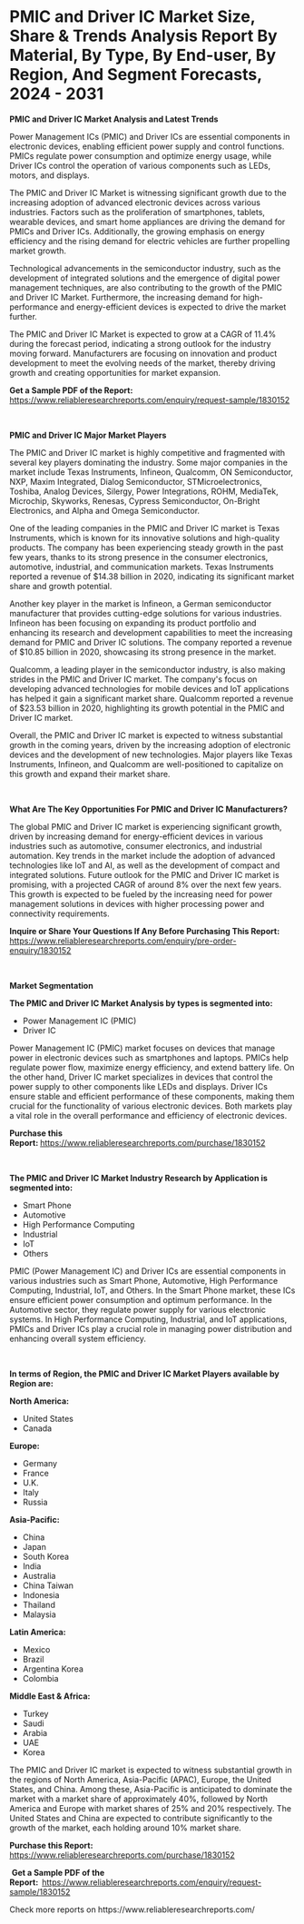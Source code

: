 <p><h1>PMIC and Driver IC Market Size, Share & Trends Analysis Report By Material, By Type, By End-user, By Region, And Segment Forecasts, 2024 - 2031</h1></p><p><strong>PMIC and Driver IC Market Analysis and Latest Trends</strong></p>
<p><p>Power Management ICs (PMIC) and Driver ICs are essential components in electronic devices, enabling efficient power supply and control functions. PMICs regulate power consumption and optimize energy usage, while Driver ICs control the operation of various components such as LEDs, motors, and displays. </p><p>The PMIC and Driver IC Market is witnessing significant growth due to the increasing adoption of advanced electronic devices across various industries. Factors such as the proliferation of smartphones, tablets, wearable devices, and smart home appliances are driving the demand for PMICs and Driver ICs. Additionally, the growing emphasis on energy efficiency and the rising demand for electric vehicles are further propelling market growth.</p><p>Technological advancements in the semiconductor industry, such as the development of integrated solutions and the emergence of digital power management techniques, are also contributing to the growth of the PMIC and Driver IC Market. Furthermore, the increasing demand for high-performance and energy-efficient devices is expected to drive the market further.</p><p>The PMIC and Driver IC Market is expected to grow at a CAGR of 11.4% during the forecast period, indicating a strong outlook for the industry moving forward. Manufacturers are focusing on innovation and product development to meet the evolving needs of the market, thereby driving growth and creating opportunities for market expansion.</p></p>
<p><strong>Get a Sample PDF of the Report:&nbsp;</strong> <a href="https://www.reliableresearchreports.com/enquiry/request-sample/1830152">https://www.reliableresearchreports.com/enquiry/request-sample/1830152</a></p>
<p>&nbsp;</p>
<p><strong>PMIC and Driver IC Major Market Players</strong></p>
<p><p>The PMIC and Driver IC market is highly competitive and fragmented with several key players dominating the industry. Some major companies in the market include Texas Instruments, Infineon, Qualcomm, ON Semiconductor, NXP, Maxim Integrated, Dialog Semiconductor, STMicroelectronics, Toshiba, Analog Devices, Silergy, Power Integrations, ROHM, MediaTek, Microchip, Skyworks, Renesas, Cypress Semiconductor, On-Bright Electronics, and Alpha and Omega Semiconductor.</p><p>One of the leading companies in the PMIC and Driver IC market is Texas Instruments, which is known for its innovative solutions and high-quality products. The company has been experiencing steady growth in the past few years, thanks to its strong presence in the consumer electronics, automotive, industrial, and communication markets. Texas Instruments reported a revenue of $14.38 billion in 2020, indicating its significant market share and growth potential.</p><p>Another key player in the market is Infineon, a German semiconductor manufacturer that provides cutting-edge solutions for various industries. Infineon has been focusing on expanding its product portfolio and enhancing its research and development capabilities to meet the increasing demand for PMIC and Driver IC solutions. The company reported a revenue of $10.85 billion in 2020, showcasing its strong presence in the market.</p><p>Qualcomm, a leading player in the semiconductor industry, is also making strides in the PMIC and Driver IC market. The company's focus on developing advanced technologies for mobile devices and IoT applications has helped it gain a significant market share. Qualcomm reported a revenue of $23.53 billion in 2020, highlighting its growth potential in the PMIC and Driver IC market. </p><p>Overall, the PMIC and Driver IC market is expected to witness substantial growth in the coming years, driven by the increasing adoption of electronic devices and the development of new technologies. Major players like Texas Instruments, Infineon, and Qualcomm are well-positioned to capitalize on this growth and expand their market share.</p></p>
<p>&nbsp;</p>
<p><strong>What Are The Key Opportunities For PMIC and Driver IC Manufacturers?</strong></p>
<p><p>The global PMIC and Driver IC market is experiencing significant growth, driven by increasing demand for energy-efficient devices in various industries such as automotive, consumer electronics, and industrial automation. Key trends in the market include the adoption of advanced technologies like IoT and AI, as well as the development of compact and integrated solutions. Future outlook for the PMIC and Driver IC market is promising, with a projected CAGR of around 8% over the next few years. This growth is expected to be fueled by the increasing need for power management solutions in devices with higher processing power and connectivity requirements.</p></p>
<p><strong>Inquire or Share Your Questions If Any Before Purchasing This Report:</strong> <a href="https://www.reliableresearchreports.com/enquiry/pre-order-enquiry/1830152">https://www.reliableresearchreports.com/enquiry/pre-order-enquiry/1830152</a></p>
<p>&nbsp;</p>
<p><strong>Market Segmentation</strong></p>
<p><strong>The PMIC and Driver IC Market Analysis by types is segmented into:</strong></p>
<p><ul><li>Power Management IC (PMIC)</li><li>Driver IC</li></ul></p>
<p><p>Power Management IC (PMIC) market focuses on devices that manage power in electronic devices such as smartphones and laptops. PMICs help regulate power flow, maximize energy efficiency, and extend battery life. On the other hand, Driver IC market specializes in devices that control the power supply to other components like LEDs and displays. Driver ICs ensure stable and efficient performance of these components, making them crucial for the functionality of various electronic devices. Both markets play a vital role in the overall performance and efficiency of electronic devices.</p></p>
<p><strong>Purchase this Report:&nbsp;</strong><a href="https://www.reliableresearchreports.com/purchase/1830152">https://www.reliableresearchreports.com/purchase/1830152</a></p>
<p>&nbsp;</p>
<p><strong>The PMIC and Driver IC Market Industry Research by Application is segmented into:</strong></p>
<p><ul><li>Smart Phone</li><li>Automotive</li><li>High Performance Computing</li><li>Industrial</li><li>IoT</li><li>Others</li></ul></p>
<p><p>PMIC (Power Management IC) and Driver ICs are essential components in various industries such as Smart Phone, Automotive, High Performance Computing, Industrial, IoT, and Others. In the Smart Phone market, these ICs ensure efficient power consumption and optimum performance. In the Automotive sector, they regulate power supply for various electronic systems. In High Performance Computing, Industrial, and IoT applications, PMICs and Driver ICs play a crucial role in managing power distribution and enhancing overall system efficiency.</p></p>
<p>&nbsp;</p>
<p><strong>In terms of Region, the PMIC and Driver IC Market Players available by Region are:</strong></p>
<p>
    <p> <strong> North America: </strong>
        <ul>
            <li>United States</li>
            <li>Canada</li>
        </ul>
        </p> 
    <p> <strong> Europe: </strong>
        <ul>
            <li>Germany</li>
            <li>France</li>
            <li>U.K.</li>
            <li>Italy</li>
            <li>Russia</li>
        </ul>
        </p> 
    <p> <strong> Asia-Pacific: </strong>
        <ul>
            <li>China</li>
            <li>Japan</li>
            <li>South Korea</li>
            <li>India</li>
            <li>Australia</li>
            <li>China Taiwan</li>
            <li>Indonesia</li>
            <li>Thailand</li>
            <li>Malaysia</li>
        </ul>
        </p> 
    <p> <strong> Latin America: </strong>
        <ul>
            <li>Mexico</li>
            <li>Brazil</li>
            <li>Argentina Korea</li>
            <li>Colombia</li>
        </ul>
        </p> 
    <p> <strong> Middle East & Africa: </strong>
        <ul>
            <li>Turkey</li>
            <li>Saudi</li>
            <li>Arabia</li>
            <li>UAE</li>
            <li>Korea</li>
        </ul>
    </p>
    </p>
<p><p>The PMIC and Driver IC market is expected to witness substantial growth in the regions of North America, Asia-Pacific (APAC), Europe, the United States, and China. Among these, Asia-Pacific is anticipated to dominate the market with a market share of approximately 40%, followed by North America and Europe with market shares of 25% and 20% respectively. The United States and China are expected to contribute significantly to the growth of the market, each holding around 10% market share.</p></p>
<p><strong>Purchase this Report: </strong><a href="https://www.reliableresearchreports.com/purchase/1830152">https://www.reliableresearchreports.com/purchase/1830152</a></p>
<p>&nbsp;<strong>Get a Sample PDF of the Report:&nbsp;&nbsp;</strong><a href="https://www.reliableresearchreports.com/enquiry/request-sample/1830152">https://www.reliableresearchreports.com/enquiry/request-sample/1830152</a></p>
<p><strong></strong></p>
<p>Check more reports on https://www.reliableresearchreports.com/</p>
